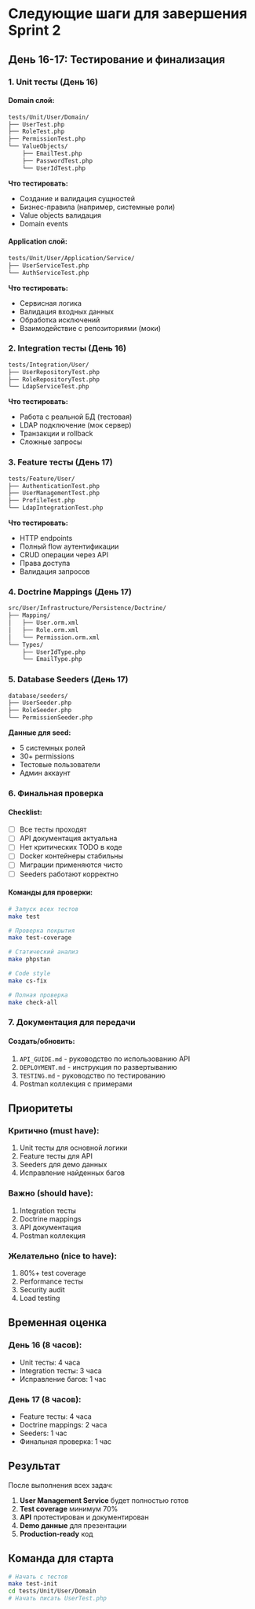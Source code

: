 # Следующие шаги для завершения Sprint 2

## День 16-17: Тестирование и финализация

### 1. Unit тесты (День 16)

#### Domain слой:
```bash
tests/Unit/User/Domain/
├── UserTest.php
├── RoleTest.php
├── PermissionTest.php
└── ValueObjects/
    ├── EmailTest.php
    ├── PasswordTest.php
    └── UserIdTest.php
```

**Что тестировать:**
- Создание и валидация сущностей
- Бизнес-правила (например, системные роли)
- Value objects валидация
- Domain events

#### Application слой:
```bash
tests/Unit/User/Application/Service/
├── UserServiceTest.php
└── AuthServiceTest.php
```

**Что тестировать:**
- Сервисная логика
- Валидация входных данных
- Обработка исключений
- Взаимодействие с репозиториями (моки)

### 2. Integration тесты (День 16)

```bash
tests/Integration/User/
├── UserRepositoryTest.php
├── RoleRepositoryTest.php
└── LdapServiceTest.php
```

**Что тестировать:**
- Работа с реальной БД (тестовая)
- LDAP подключение (мок сервер)
- Транзакции и rollback
- Сложные запросы

### 3. Feature тесты (День 17)

```bash
tests/Feature/User/
├── AuthenticationTest.php
├── UserManagementTest.php
├── ProfileTest.php
└── LdapIntegrationTest.php
```

**Что тестировать:**
- HTTP endpoints
- Полный flow аутентификации
- CRUD операции через API
- Права доступа
- Валидация запросов

### 4. Doctrine Mappings (День 17)

```bash
src/User/Infrastructure/Persistence/Doctrine/
├── Mapping/
│   ├── User.orm.xml
│   ├── Role.orm.xml
│   └── Permission.orm.xml
└── Types/
    ├── UserIdType.php
    └── EmailType.php
```

### 5. Database Seeders (День 17)

```bash
database/seeders/
├── UserSeeder.php
├── RoleSeeder.php
└── PermissionSeeder.php
```

**Данные для seed:**
- 5 системных ролей
- 30+ permissions
- Тестовые пользователи
- Админ аккаунт

### 6. Финальная проверка

#### Checklist:
- [ ] Все тесты проходят
- [ ] API документация актуальна
- [ ] Нет критических TODO в коде
- [ ] Docker контейнеры стабильны
- [ ] Миграции применяются чисто
- [ ] Seeders работают корректно

#### Команды для проверки:
```bash
# Запуск всех тестов
make test

# Проверка покрытия
make test-coverage

# Статический анализ
make phpstan

# Code style
make cs-fix

# Полная проверка
make check-all
```

### 7. Документация для передачи

#### Создать/обновить:
1. `API_GUIDE.md` - руководство по использованию API
2. `DEPLOYMENT.md` - инструкция по развертыванию
3. `TESTING.md` - руководство по тестированию
4. Postman коллекция с примерами

## Приоритеты

### Критично (must have):
1. Unit тесты для основной логики
2. Feature тесты для API
3. Seeders для демо данных
4. Исправление найденных багов

### Важно (should have):
1. Integration тесты
2. Doctrine mappings
3. API документация
4. Postman коллекция

### Желательно (nice to have):
1. 80%+ test coverage
2. Performance тесты
3. Security audit
4. Load testing

## Временная оценка

### День 16 (8 часов):
- Unit тесты: 4 часа
- Integration тесты: 3 часа
- Исправление багов: 1 час

### День 17 (8 часов):
- Feature тесты: 4 часа
- Doctrine mappings: 2 часа
- Seeders: 1 час
- Финальная проверка: 1 час

## Результат

После выполнения всех задач:
1. **User Management Service** будет полностью готов
2. **Test coverage** минимум 70%
3. **API** протестирован и документирован
4. **Demo данные** для презентации
5. **Production-ready** код

## Команда для старта

```bash
# Начать с тестов
make test-init
cd tests/Unit/User/Domain
# Начать писать UserTest.php
``` 